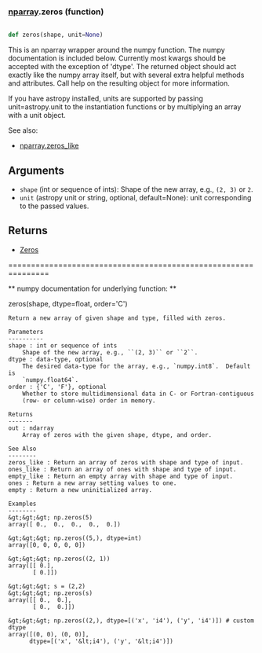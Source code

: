 ### [nparray](nparray.md).zeros (function)


```py

def zeros(shape, unit=None)

```



This is an nparray wrapper around the numpy function.  The
numpy documentation is included below.  Currently most kwargs
should be accepted with the exception of 'dtype'.  The returned
object should act exactly like the numpy array itself, but with
several extra helpful methods and attributes.  Call help on the
resulting object for more information.

If you have astropy installed, units are supported by passing unit=astropy.unit
to the instantiation functions or by multiplying an array with a unit object.


See also:

* [nparray.zeros_like](nparray.zeros_like.md)

Arguments
------------
* `shape` (int or sequence of ints): Shape of the new array, e.g.,
``(2, 3)`` or ``2``.
* `unit` (astropy unit or string, optional, default=None): unit
corresponding to the passed values.

Returns
-----------
* [Zeros](Zeros.md)


===============================================================

** numpy documentation for underlying function: **

zeros(shape, dtype=float, order='C')

    Return a new array of given shape and type, filled with zeros.

    Parameters
    ----------
    shape : int or sequence of ints
        Shape of the new array, e.g., ``(2, 3)`` or ``2``.
    dtype : data-type, optional
        The desired data-type for the array, e.g., `numpy.int8`.  Default is
        `numpy.float64`.
    order : {'C', 'F'}, optional
        Whether to store multidimensional data in C- or Fortran-contiguous
        (row- or column-wise) order in memory.

    Returns
    -------
    out : ndarray
        Array of zeros with the given shape, dtype, and order.

    See Also
    --------
    zeros_like : Return an array of zeros with shape and type of input.
    ones_like : Return an array of ones with shape and type of input.
    empty_like : Return an empty array with shape and type of input.
    ones : Return a new array setting values to one.
    empty : Return a new uninitialized array.

    Examples
    --------
    &gt;&gt;&gt; np.zeros(5)
    array([ 0.,  0.,  0.,  0.,  0.])

    &gt;&gt;&gt; np.zeros((5,), dtype=int)
    array([0, 0, 0, 0, 0])

    &gt;&gt;&gt; np.zeros((2, 1))
    array([[ 0.],
           [ 0.]])

    &gt;&gt;&gt; s = (2,2)
    &gt;&gt;&gt; np.zeros(s)
    array([[ 0.,  0.],
           [ 0.,  0.]])

    &gt;&gt;&gt; np.zeros((2,), dtype=[('x', 'i4'), ('y', 'i4')]) # custom dtype
    array([(0, 0), (0, 0)],
          dtype=[('x', '&lt;i4'), ('y', '&lt;i4')])

